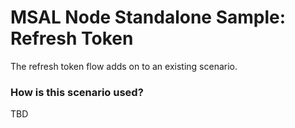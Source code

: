 # MSAL Node Standalone Sample:  Refresh Token

The refresh token flow adds on to an existing scenario. 

### How is this scenario used?
TBD